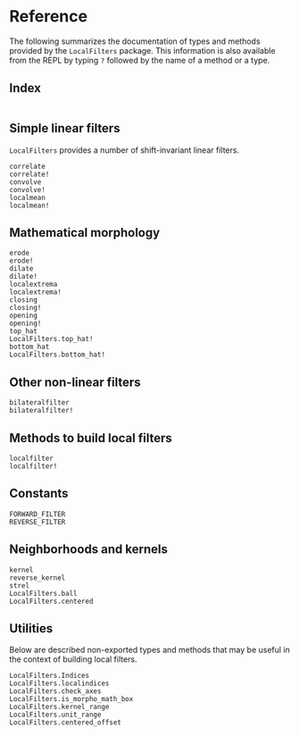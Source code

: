 # Reference

The following summarizes the documentation of types and methods provided by the
`LocalFilters` package. This information is also available from the REPL by typing `?`
followed by the name of a method or a type.


## Index

```@index
```

## Simple linear filters

`LocalFilters` provides a number of shift-invariant linear filters.

```@docs
correlate
correlate!
convolve
convolve!
localmean
localmean!
```

## Mathematical morphology

```@docs
erode
erode!
dilate
dilate!
localextrema
localextrema!
closing
closing!
opening
opening!
top_hat
LocalFilters.top_hat!
bottom_hat
LocalFilters.bottom_hat!
```

## Other non-linear filters

```@docs
bilateralfilter
bilateralfilter!
```

## Methods to build local filters

```@docs
localfilter
localfilter!
```

## Constants

```@docs
FORWARD_FILTER
REVERSE_FILTER
```

## Neighborhoods and kernels

```@docs
kernel
reverse_kernel
strel
LocalFilters.ball
LocalFilters.centered
```

## Utilities

Below are described non-exported types and methods that may be useful in the context of
building local filters.

```@docs
LocalFilters.Indices
LocalFilters.localindices
LocalFilters.check_axes
LocalFilters.is_morpho_math_box
LocalFilters.kernel_range
LocalFilters.unit_range
LocalFilters.centered_offset
```
